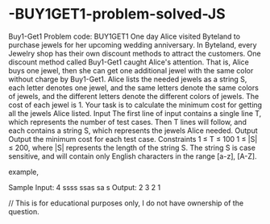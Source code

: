 # -BUY1GET1-problem-solved-JS

Buy1-Get1
Problem code: BUY1GET1
One day Alice visited Byteland to purchase jewels for her upcoming wedding anniversary.
In Byteland, every Jewelry shop has their own discount methods to attract the customers. One discount 
method called Buy1-Get1 caught Alice's attention. That is, Alice buys one jewel, then she can get one 
additional jewel with the same color without charge by Buy1-Get1.
Alice lists the needed jewels as a string S, each letter denotes one jewel, and the same letters denote 
the same colors of jewels, and the different letters denote the different colors of jewels. The cost of 
each jewel is 1. Your task is to calculate the minimum cost for getting all the jewels Alice listed.
Input
The first line of input contains a single line T, which represents the number of test cases. Then T lines 
will follow, and each contains a string S, which represents the jewels Alice needed.
Output
Output the minimum cost for each test case.
Constraints
1 ≤ T ≤ 100
1 ≤ |S| ≤ 200, where |S| represents the length of the string S. 
The string S is case sensitive, and will contain only English characters in the range [a-z], [A-Z].

example,

Sample
Input:
4
ssss
ssas
sa
s
Output:
2
3
2
1

// This is for educational purposes only, I do not have ownership of the question.

